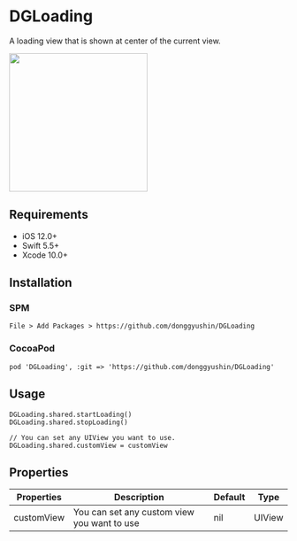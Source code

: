 # DGLoading
A loading view that is shown at center of the current view. 

<div>
<img src="https://user-images.githubusercontent.com/34573243/150687894-d4fe7b65-a697-485a-86a3-5c051d5a7c65.gif" width=250 />
</div>

## Requirements
- iOS 12.0+
- Swift 5.5+
- Xcode 10.0+


## Installation

### SPM
```
File > Add Packages > https://github.com/donggyushin/DGLoading
```

### CocoaPod
```
pod 'DGLoading', :git => 'https://github.com/donggyushin/DGLoading'
```

## Usage
```
DGLoading.shared.startLoading()
DGLoading.shared.stopLoading()

// You can set any UIView you want to use.
DGLoading.shared.customView = customView
```

## Properties

| Properties  | Description | Default | Type |
| ------------- | ------------- | ------------- | ------------- |
| customView  | You can set any custom view you want to use  | nil | UIView |

